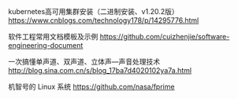 kubernetes高可用集群安装（二进制安装、v1.20.2版）  https://www.cnblogs.com/technology178/p/14295776.html

软件工程常用文档模板及示例   https://github.com/cuizhenjie/software-engineering-document

一次搞懂单声道、双声道、立体声—声音处理技术  http://blog.sina.com.cn/s/blog_17ba7d4020102ya7a.html

机智号的 Linux 系统   https://github.com/nasa/fprime
